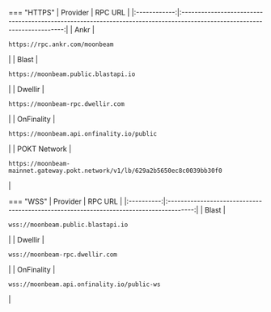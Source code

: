 === "HTTPS"
    |   Provider   |                                                         RPC URL                                                          |
    |:------------:|:------------------------------------------------------------------------------------------------------------------------:|
    |     Ankr     |                     <pre style="padding-right: 2em">```https://rpc.ankr.com/moonbeam```</pre>                            |
    |    Blast     |                     <pre style="padding-right: 2em">```https://moonbeam.public.blastapi.io```</pre>                      |
    |   Dwellir    |                       <pre style="padding-right: 2em">```https://moonbeam-rpc.dwellir.com```</pre>                       |
    |  OnFinality  |                  <pre style="padding-right: 2em">```https://moonbeam.api.onfinality.io/public```</pre>                   |
    | POKT Network | <pre style="padding-right: 2em">```https://moonbeam-mainnet.gateway.pokt.network/v1/lb/629a2b5650ec8c0039bb30f0```</pre> |


=== "WSS"
    |  Provider  |                                        RPC URL                                         |
    |:----------:|:--------------------------------------------------------------------------------------:|
    |   Blast    |     <pre style="padding-right: 2em">```wss://moonbeam.public.blastapi.io```</pre>      |
    |  Dwellir   |       <pre style="padding-right: 2em">```wss://moonbeam-rpc.dwellir.com```</pre>       |
    | OnFinality | <pre style="padding-right: 2em">```wss://moonbeam.api.onfinality.io/public-ws```</pre> |
